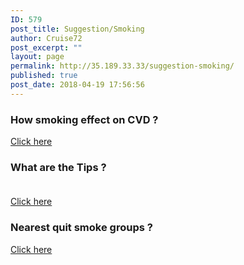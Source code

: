 ```yaml
---
ID: 579
post_title: Suggestion/Smoking
author: Cruise72
post_excerpt: ""
layout: page
permalink: http://35.189.33.33/suggestion-smoking/
published: true
post_date: 2018-04-19 17:56:56
---
```

<h3>
					How smoking effect on CVD ?
				</h3>
				<p></p>
			<a href="#" role="button">
						Click here
					</a>
				<h3>
					What are the Tips ?<br><br>
				</h3>
				<p></p>
			<a href="#" role="button">
						Click here
					</a>
				<h3>
					Nearest quit smoke groups ?<br>
				</h3>
				<p></p>
			<a href="#" role="button">
						Click here
					</a>